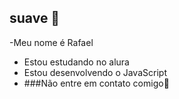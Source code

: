 ## suave 🥇

-Meu nome é Rafael
- Estou estudando no alura
- Estou desenvolvendo o JavaScript
-  ###Não entre em contato comigo🚫
